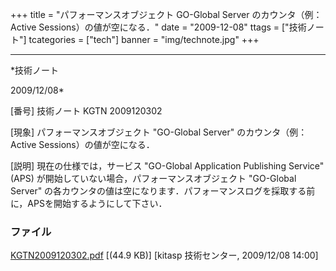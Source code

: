 ﻿+++
title = "パフォーマンスオブジェクト GO-Global Server のカウンタ（例： Active Sessions）の値が空になる．"
date = "2009-12-08"
ttags = ["技術ノート"]
tcategories = ["tech"]
banner = "img/technote.jpg"
+++

-----------------------------------------------------------------------------------------------------------------------------

*技術ノート

2009/12/08*


[番号]
技術ノート KGTN 2009120302

[現象]
パフォーマンスオブジェクト "GO-Global Server" のカウンタ（例： Active
Sessions）の値が空になる．

[説明]
現在の仕様では，サービス "GO-Global Application Publishing Service"
(APS) が開始していない場合，パフォーマンスオブジェクト "GO-Global
Server"
の各カウンタの値は空になります．パフォーマンスログを採取する前に，APSを開始するようにして下さい．


### ファイル





[KGTN2009120302.pdf](http://techreport.kitasp.net/attachments/download/37/KGTN2009120302.pdf)
 [(44.9 KB)] [kitasp 技術センター, 2009/12/08
14:00]

